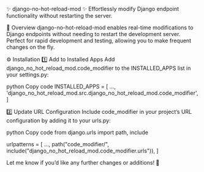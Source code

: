 
✨ django-no-hot-reload-mod ✨
Effortlessly modify Django endpoint functionality without restarting the server.


🌟 Overview
django-no-hot-reload-mod enables real-time modifications to Django endpoints without needing to restart the development server. Perfect for rapid development and testing, allowing you to make frequent changes on the fly.


⚙️ Installation
1️⃣ Add to Installed Apps
Add django_no_hot_reload_mod.code_modifier to the INSTALLED_APPS list in your settings.py:


python
Copy code
INSTALLED_APPS = [
    ...,
    'django_no_hot_reload_mod.src.django_no_hot_reload_mod.code_modifier',
]

2️⃣ Update URL Configuration
Include code_modifier in your project’s URL configuration by adding it to your urls.py:


python
Copy code
from django.urls import path, include


urlpatterns = [
    ...,
    path("code_modifier/", include("django_no_hot_reload_mod.code_modifier.urls")),
]

Let me know if you’d like any further changes or additions! 🎉